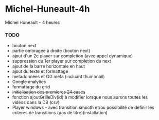 # Michel-Huneault-4h
Michel Huneault - 4 heures

### TODO
- bouton next
- partie ombragée à droite (bouton next)
- ajout d'un 2e player sur completion (avec appel dynamique)
- suppression du 1er player sur completion du next
- ajout de la barre horizontale en haut
- ajout du texte et formattage
- metadonnées et OG meta (incluant thumbnail)
- ~~Google analytics~~
- formattage du grid
- ~~initialisation des premieres 24 cases~~
- fonction ajoutGrilleDiv(id) à modifier lorsque nous aurons toutes les vidéos dans la DB (csv)
- Player windows - avec transition smooth et/ou possibilité de definir les criteres de transitions (pas de titre)(installation) 
